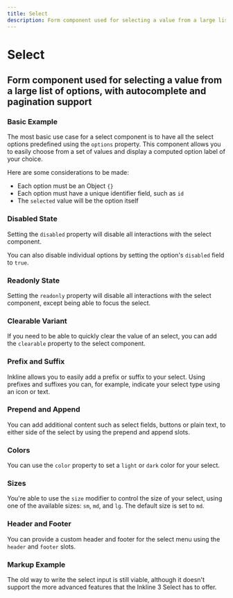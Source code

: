 ```yaml
---
title: Select
description: Form component used for selecting a value from a large list of options, with autocomplete and pagination support. 
---
```


<script setup>
import * as examples from '../../../../../examples/forms/select'
</script>


# Select
## Form component used for selecting a value from a large list of options, with autocomplete and pagination support

### Basic Example
The most basic use case for a select component is to have all the select options predefined using the `options` property. This component allows you to easily choose from a set of values and display a computed option label of your choice.

Here are some considerations to be made:
- Each option must be an Object `{}`
- Each option must have a unique identifier field, such as `id`
- The `selected` value will be the option itself

<example :component="examples.ISelectBasicExample" :html="examples.ISelectBasicExampleHTML" :js="examples.ISelectBasicExampleJS"></example>

### Disabled State
Setting the `disabled` property will disable all interactions with the select component.

<example :component="examples.ISelectDisabledExample" :html="examples.ISelectDisabledExampleHTML" :js="examples.ISelectDisabledExampleJS"></example>

You can also disable individual options by setting the option's `disabled` field to `true`.

<example :component="examples.ISelectDisabledOptionExample" :html="examples.ISelectDisabledOptionExampleHTML" :js="examples.ISelectDisabledOptionExampleJS"></example>

### Readonly State
Setting the `readonly` property will disable all interactions with the select component, except being able to focus the select.

<example :component="examples.ISelectReadonlyExample" :html="examples.ISelectReadonlyExampleHTML" :js="examples.ISelectReadonlyExampleJS"></example>

### Clearable Variant
If you need to be able to quickly clear the value of an select, you can add the `clearable` property to the select component.

<example :component="examples.ISelectClearableExample" :html="examples.ISelectClearableExampleHTML" :js="examples.ISelectClearableExampleJS"></example>

### Prefix and Suffix
Inkline allows you to easily add a prefix or suffix to your select. Using prefixes and suffixes you can, for example, indicate 
your select type using an icon or text. 

<example :component="examples.ISelectPrefixSuffixExample" :html="examples.ISelectPrefixSuffixExampleHTML" :js="examples.ISelectPrefixSuffixExampleJS"></example>

### Prepend and Append
You can add additional content such as select fields, buttons or plain text, to either side of the select by using the prepend and append slots.

<example :component="examples.ISelectPrependAppendTextExample" :html="examples.ISelectPrependAppendTextExampleHTML" :js="examples.ISelectPrependAppendTextExampleJS"></example>

<example :component="examples.ISelectPrependAppendButtonExample" :html="examples.ISelectPrependAppendButtonExampleHTML" :js="examples.ISelectPrependAppendButtonExampleJS"></example>

### Colors
You can use the `color` property to set a `light` or `dark` color for your select.

<example :component="examples.ISelectColorVariantsExample" :html="examples.ISelectColorVariantsExampleHTML" :js="examples.ISelectColorVariantsExampleJS"></example>

### Sizes
You're able to use the `size` modifier to control the size of your select, using one of the available sizes: `sm`, `md`, and `lg`. The default size is set to `md`.

<example :component="examples.ISelectSizeVariantsExample" :html="examples.ISelectSizeVariantsExampleHTML" :js="examples.ISelectSizeVariantsExampleJS"></example>

### Header and Footer
You can provide a custom header and footer for the select menu using the `header` and `footer` slots.

<example :component="examples.ISelectHeaderFooterExample" :html="examples.ISelectHeaderFooterExampleHTML" :js="examples.ISelectHeaderFooterExampleJS"></example>

### Markup Example
The old way to write the select input is still viable, although it doesn't support the more advanced features that the Inkline 3 Select has to offer.

<example :component="examples.ISelectMarkupExample" :html="examples.ISelectMarkupExampleHTML" :js="examples.ISelectMarkupExampleJS"></example>




